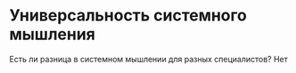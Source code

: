 # Универсальность системного мышления

Есть ли разница в системном мышлении для разных специалистов? Нет
